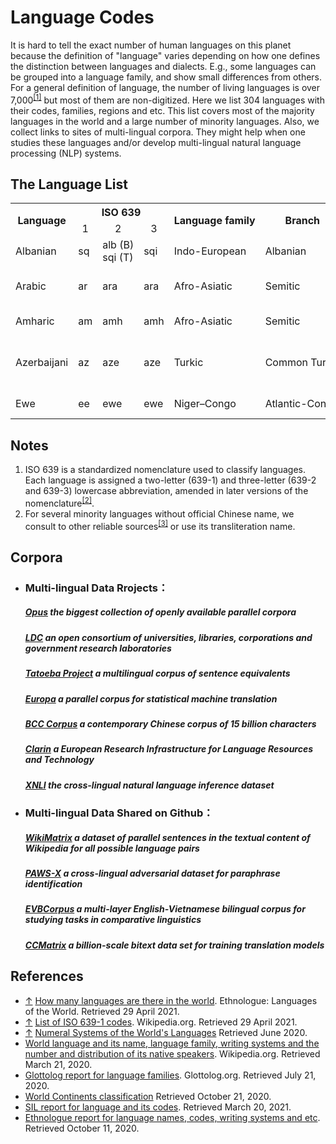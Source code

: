 # Language Codes

It is hard to tell the exact number of human languages on this planet because the definition of "language" varies depending on how one defines the distinction between languages and dialects. E.g., some languages can be grouped into a language family, and show small differences from others. For a general definition of language, the number of living languages is over 7,000<sup><a id="4">[[1]](#1)</a></sup> but most of them are non-digitized. Here we list 304 languages with their codes, families, regions and etc. This list covers most of the majority languages in the world and a large number of minority languages. Also, we collect links to sites of multi-lingual corpora. They might help when one studies these languages and/or develop multi-lingual natural language processing (NLP) systems.

## The Language List

<table>
    <tr>
        <th rowspan='2' align='center' nowrap="nowrap">Language</th>
        <th colspan='3' align='center' nowrap="nowrap">ISO 639</th>
        <th rowspan='2' align='center' nowrap="nowrap">Language family</th>
        <th rowspan='2' align='center' nowrap="nowrap">Branch</th>
        <th rowspan='2' align='center' nowrap="nowrap">Writing system</th>
        <th rowspan='2' align='center' nowrap="nowrap">Macro-area</th>
        <th rowspan='2' align='center' nowrap="nowrap">Native speakers(million)</th>
        <th rowspan='2' align='center' nowrap="nowrap">Chinese name of Language</th>
    </tr>
    <tr>
        <td align='center' nowrap="nowrap">1</td>
        <td align='center' nowrap="nowrap">2</td>
        <td align='center' nowrap="nowrap">3</td>
    </tr>
    <tr>
        <td nowrap="nowrap">Albanian</td>
        <td nowrap="nowrap">sq</td>
        <td nowrap="nowrap">alb (B)<br>sqi (T)</td>
        <td nowrap="nowrap">sqi</td>
        <td nowrap="nowrap">Indo-European</td>
        <td nowrap="nowrap">Albanian</td>
        <td nowrap="nowrap">Latin<br>Albanian Braille</td>
        <td nowrap="nowrap">Asia<br>Europe</td>
        <td nowrap="nowrap" align='center'>7.5</td>
        <td nowrap="nowrap">阿尔巴尼亚语</td>
    </tr>
    <tr>
        <td nowrap="nowrap">Arabic</td>
        <td nowrap="nowrap">ar</td>
        <td nowrap="nowrap">ara</td>
        <td nowrap="nowrap">ara</td>
        <td nowrap="nowrap">Afro-Asiatic</td>
        <td nowrap="nowrap">Semitic</td>
        <td nowrap="nowrap">Arabic<br>Arabic Braille<br>Arabizi</td>
        <td nowrap="nowrap">Africa<br>Asia</td>
        <td nowrap="nowrap" align='center'>270</td>
        <td nowrap="nowrap">阿拉伯语</td>
    </tr>
    <tr>
        <td nowrap="nowrap">Amharic</td>
        <td nowrap="nowrap">am</td>
        <td nowrap="nowrap">amh</td>
        <td nowrap="nowrap">amh</td>
        <td nowrap="nowrap">Afro-Asiatic</td>
        <td nowrap="nowrap">Semitic</td>
        <td nowrap="nowrap">Geʽez<br>Ge'ez Braille</td>
        <td nowrap="nowrap">Africa</td>
        <td nowrap="nowrap" align='center'>32</td>
        <td nowrap="nowrap">阿姆哈拉语</td>
    </tr>
    <tr>
        <td nowrap="nowrap">Azerbaijani</td>
        <td nowrap="nowrap">az</td>
        <td nowrap="nowrap">aze</td>
        <td nowrap="nowrap">aze</td>
        <td nowrap="nowrap">Turkic</td>
        <td nowrap="nowrap">Common Turkic</td>
        <td nowrap="nowrap">Latin<br>Perso-Arabic<br>Cyrillic<br>Georgian</td>
        <td nowrap="nowrap">Asia</td>
        <td nowrap="nowrap" align='center'>23</td>
        <td nowrap="nowrap">阿塞拜疆语</td>
    </tr>
     <tr>
        <td nowrap="nowrap">Ewe</td>
        <td nowrap="nowrap">ee</td>
        <td nowrap="nowrap">ewe</td>
        <td nowrap="nowrap">ewe</td>
        <td nowrap="nowrap">Niger–Congo</td>
        <td nowrap="nowrap">Atlantic-Congo</td>
        <td nowrap="nowrap">Latin<br>Ewe Braille</td>
        <td nowrap="nowrap">Africa</td>
        <td nowrap="nowrap" align='center'>7</td>
        <td nowrap="nowrap">埃维语</td>
    </tr>
</table>

## Notes

 1.	ISO 639 is a standardized nomenclature used to classify languages. Each language is assigned a two-letter (639-1) and three-letter (639-2 and 639-3) lowercase abbreviation, amended in later versions of the nomenclature<sup><a id="5">[[2]](#2)</a></sup>.
 2.	For several minority languages without official Chinese name, we consult to other reliable sources<sup><a id="6">[[3]](#3)</a></sup> or use its transliteration name.


## Corpora 
- ### Multi-lingual Data Rrojects：

  #####          [Opus](http://opus.nlpl.eu/)	the biggest collection of openly available parallel corpora

  #####          [LDC](https://www.ldc.upenn.edu/)	an open consortium of universities, libraries, corporations and government research laboratories

  #####          [Tatoeba Project](http://www.manythings.org/anki/)	a multilingual corpus of sentence equivalents

  #####          [Europa](https://data.europa.eu/data/datasets?locale=en&minScoring=0)	a parallel corpus for statistical machine translation

  #####          [BCC  Corpus](http://bcc.blcu.edu.cn/)	a contemporary Chinese corpus of 15 billion characters

  #####         [Clarin](https://www.clarin.eu/resource-families/parallel-corpora)	a European Research Infrastructure for Language Resources and Technology

  #####         [XNLI](https://www.nyu.edu/projects/bowman/multinli/)	the cross-lingual natural language inference dataset



- ### Multi-lingual Data Shared on Github：

  ##### [WikiMatrix](https://github.com/facebookresearch/LASER/tree/master/tasks/WikiMatrix)	a dataset of parallel sentences in the textual content of Wikipedia for all possible language pairs 

  ##### [PAWS-X](https://github.com/google-research-datasets/paws/tree/master/pawsx)	a cross-lingual adversarial dataset for paraphrase identification

  ##### [EVBCorpus](https://github.com/qhungngo/EVBCorpus)	a multi-layer English-Vietnamese bilingual corpus for studying tasks in comparative linguistics

  ##### [CCMatrix](https://github.com/facebookresearch/LASER/tree/master/tasks/CCMatrix)	a billion-scale bitext data set for training translation models
## References
- [↑](#4) <a id="1">[How many languages are there in the world](https://www.ethnologue.com/guides/how-many-languages). Ethnologue: Languages of the World. Retrieved 29 April 2021.</a>
- [↑](#5) <a id="2">[List of ISO 639-1 codes](https://en.wikipedia.org/wiki/List_of_ISO_639-1_codes). Wikipedia.org. Retrieved 29 April 2021.</a>
- [↑](#6) <a id="3">[Numeral Systems of the World's Languages](https://mpi-lingweb.shh.mpg.de/numeral/)  Retrieved June 2020.</a>
- [World language and its name, language family, writing systems and the number and distribution of its native speakers](https://iso639-3.sil.org/). Wikipedia.org. Retrieved March 21, 2020.
- [Glottolog report for language families](https://www.fmprc.gov.cn/web/gjhdq_676201/gj_676203/oz_678770/). Glottolog.org. Retrieved July 21, 2020.
- [World Continents classification](https://zh.wikipedia.org/wiki/%E4%BB%A5%E6%AF%8D%E8%AA%9E%E4%BA%BA%E5%8F%A3%E6%8E%92%E5%BA%8F%E7%9A%84%E8%AA%9E%E8%A8%80%E5%88%97%E8%A1%A8) Retrieved October 21, 2020.
- [SIL report for language and its codes](http://www.360doc.com/content/17/0302/14/19062466_633344811.shtml). Retrieved March 20, 2021.
- [Ethnologue report for language names, codes, writing systems and etc](https://www.ethnologue.com/language/ata). Retrieved October 11, 2020.
